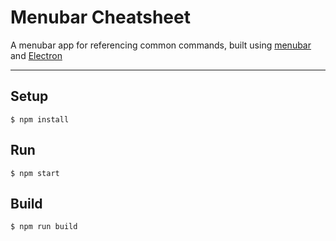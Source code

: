 # Menubar Cheatsheet

A menubar app for referencing common commands, built using [menubar](https://github.com/maxogden/menubar) and [Electron](https://github.com/atom/electron)

---

## Setup

```
$ npm install
```

## Run

```
$ npm start
```

## Build

```
$ npm run build
```